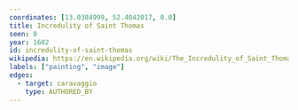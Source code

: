 ```yaml
---
coordinates: [13.0384999, 52.4042017, 0.0]
title: Incredulity of Saint Thomas
seen: 0
year: 1602
id: incredulity-of-saint-thomas
wikipedia: https://en.wikipedia.org/wiki/The_Incredulity_of_Saint_Thomas_(Caravaggio)
labels: ["painting", "image"]
edges:
  - target: caravaggio
    type: AUTHORED_BY
---
```


